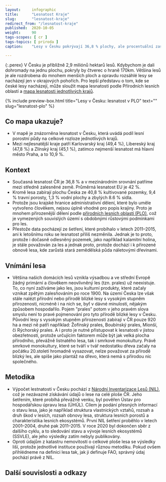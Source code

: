 ```yaml
---
layout:     infographic
title:      "Lesnatost Kraje"
slug:       "lesnatost-kraje"
redirect_from: "/lesnatost-kraje"
published:  2020-10-05
weight:     90
tags-scopes: [ cr ]
tags-topics: [ priroda ]
caption:    "Lesy v Česku pokrývají 36,8 % plochy, ale procentuální zastoupení lesů v jednotlivých krajích se liší. Z krajů (mimo Prahu) má nejnižší lesnatost Jihomoravský kraj (29,7 %) a nejvyšší Karlovarský kraj (49,4 %)."

---
```

{:.perex}
V Česku je přibližně 2,9 miliónů hektarů lesů. Kdybychom je dali dohromady na jednu plochu, pokryly by čtverec o hraně 170km. Většina lesů je ale rozdrobena do mnohem menších ploch a opravdu rozsáhlé lesy se nacházejí jen v okrajových pohořích. Pro lepší představu o tom, kde se české lesy nacházejí, může sloužit mapa lesnatosti podle Přírodních lesních oblastí a [mapa lesnatosti jednotlivých krajů](/lesnatost-kraje). 

{% include preview-box.html
    title="Lesy v Česku: lesnatost v PLO"
    text=""
    slug="lesnatost-plo"
%}

## Co mapa ukazuje?
- V mapě je znázorněna lesnatost v Česku, která uvádá podíl lesní porostní půdy na celkové rozloze jednotlivých krajů.
- Mezi nejlesnatější kraje patří Karlovarský kraj (49,4 %), Libereský kraj (47,8 %) a Zlínský kraj (45,1 %), zatímco nejmenší lesnatost má hlavní město Praha, a to 10,9 %. 


## Kontext
- Současná lesnatost ČR je 36,8 % a v mezinárodním srovnání patříme mezi středně zalesněné země. Průměrná lesnatost EU je 42 %.
- Kromě lesa zabírají plochu Česka ze 40,8 % kultivované pozemky, 9,4 % travní porosty, 1,3 % vodní plochy a zbylých 8.6 % sídla. 
- Protože jsou krajské hranice administrativní dělení, které bylo uměle vytvořeno člověkem, nejsou úplně vhodné pro popis krajiny. Proto je mnohem přirozenější dělení podle [přírodních lesních oblastí (PLO)](http://www.uhul.cz/nase-cinnost/oblastni-plany-rozvoje-lesu/prirodni-lesni-oblasti-plo), což je vymezených souvislých území s obdobnými růstovými podmínkami pro les.  
- Přestože data pocházejí ze šetření, které probíhalo v letech 2011–2015, ani k letošnímu roku se lesnatost přiliš nezměnila. Jednak je to proto, protože i dočasně odlesněný pozemek, jako například kalamitní holina, je stále považován za les a jednak proto, protože dochází i k přirozené obnově lesa, kde zarůstá stará zemědělská půda náletovými dřevinami.

## Vnímání lesa
- Většina našich domácích lesů vznikla výsadbou a ve střední Evropě žádný primární a člověkem neovlivněný les (tzn. prales) už neexistuje. To, co nyní zažíváme jako les, jsou kulturní produkty, které začaly vznikat zpětým zalesňováním po roce 1900. Na území Česka lze však stále nalézt přírodní nebo přírodě blízké lesy s vysokým stupněm přirozenosti, nicméně i na nich se, byť v dávné minulosti, nějakým způsobem hospodařilo. Pojem "prales" potom v jeho pravém slova smyslu není to pravé pojmenování pro tyto přírodě blízké lesy v Česku. Původní lesy s vysokým stupněm přirozenosti zabírají v ČR pouze 920 ha a mezi ně patří například: Žofínský prales, Boubínský prales, Mionší, či Rýchorský prales. A i proto je nutné přistupovat k lesnatosti v jistou obezřetností, protože určujícím faktorem může být jak velká plocha přírodního, převážně listnatého lesa, tak i smrkové monokultury. Právě smrkové monokultury, které se tváří v tvář nedostatku dřeva začaly na počátku 20.století hromadně vysazovat, nelze považovat za přírodě blízký les, ale spíše jako plantáž na dřevo, která nemá s přírodou nic společného.

## Metodika
- Výpočet lestnatosti v Česku pochází z [Národní Inventarizace Lesů (NIL)](http://www.uhul.cz/kdo-jsme/aktuality/938-publikace-narodni-inventarizace-lesu-v-ceske-republice-vysledky-druheho-cyklu-2011-2015), což je nezávazné získávání údajů o lese na celé ploše ČR. Jeho šetřením, které probíhá převážně venku, byl pověřen Ústav pro hospodářskou úpravu lesa (ÚHÚL). Cílem je podání přesných informací o stavu lesa, jako je například struktura vlastnických vztahů, rozsah a druh škod v lesích, rozsah obnovy lesa, struktura lesních porostů a charakteristika lesních ekosystémů. První NIL šetření proběhlo v letech 2001–2004, druhé pak 2011–2015. V roce 2020 byl dokončen sběr z dalšího cyklu, a to sledování stavu a vývoje lesních ekosystémů (SSVLE), ale jeho výsledky zatím nebyly publikovány.
- Oproti údajům z katastru nemovitostí o celkové ploše lesa se výsledky liší, protože jednotlivé instituce používají různou metodiku. Pokud ovšem přihlédneme na definici lesa tak, jak ji definuje FAO, správný údaj pochází právě z NIL.


## Další souvislosti a odkazy
